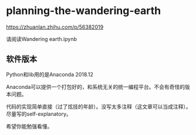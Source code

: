 # planning-the-wandering-earth

https://zhuanlan.zhihu.com/p/56382019

请阅读Wandering earth.ipynb

## 软件版本

Python和lib用的是Anaconda 2018.12

Anaconda可以提供一个打包好的，和系统无关的统一编程平台。不会有奇怪的版本问题。

代码的实现简单直接（过了炫技的年龄）。没写太多注释（这文章可以当成注释）。尽量写的self-explanatory。

希望你能勉强看懂。


